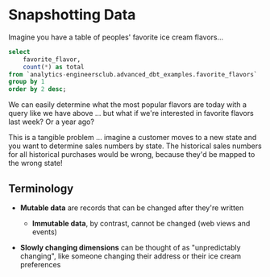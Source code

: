 # Snapshotting Data

Imagine you have a table of peoples' favorite ice cream flavors...

```sql
select
    favorite_flavor,
    count(*) as total
from `analytics-engineersclub.advanced_dbt_examples.favorite_flavors`
group by 1
order by 2 desc;
```

We can easily determine what the most popular flavors are today with a query like we have above ... but what if we're interested in favorite flavors last week? Or a year ago?

This is a tangible problem ... imagine a customer moves to a new state and you want to determine sales numbers by state. The historical sales numbers for all historical purchases would be wrong, because they'd be mapped to the wrong state!

## Terminology

* **Mutable data** are records that can be changed after they're written
  * **Immutable data**, by contrast, cannot be changed (web views and events)

* **Slowly changing dimensions** can be thought of as "unpredictably changing", like someone changing their address or their ice cream preferences